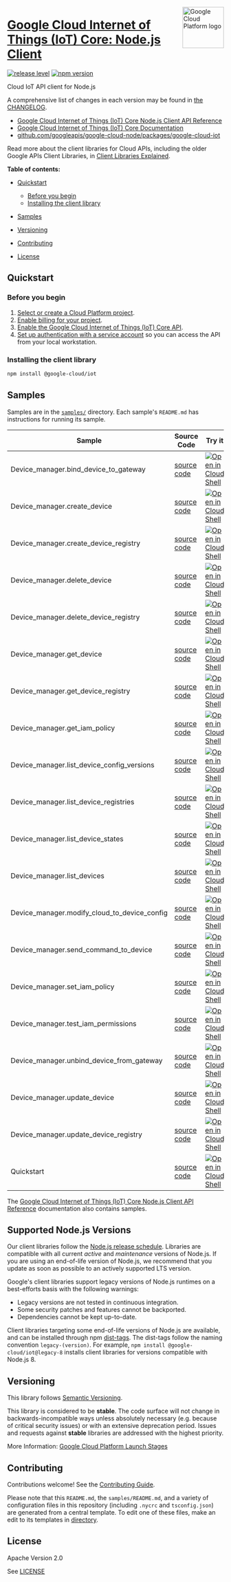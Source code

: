 [//]: # "This README.md file is auto-generated, all changes to this file will be lost."
[//]: # "To regenerate it, use `python -m synthtool`."
<img src="https://avatars2.githubusercontent.com/u/2810941?v=3&s=96" alt="Google Cloud Platform logo" title="Google Cloud Platform" align="right" height="96" width="96"/>

# [Google Cloud Internet of Things (IoT) Core: Node.js Client](https://github.com/googleapis/google-cloud-node)

[![release level](https://img.shields.io/badge/release%20level-stable-brightgreen.svg?style=flat)](https://cloud.google.com/terms/launch-stages)
[![npm version](https://img.shields.io/npm/v/@google-cloud/iot.svg)](https://www.npmjs.org/package/@google-cloud/iot)




Cloud IoT API client for Node.js


A comprehensive list of changes in each version may be found in
[the CHANGELOG](https://github.com/googleapis/google-cloud-node/tree/main/packages/google-cloud-iot/CHANGELOG.md).

* [Google Cloud Internet of Things (IoT) Core Node.js Client API Reference][client-docs]
* [Google Cloud Internet of Things (IoT) Core Documentation][product-docs]
* [github.com/googleapis/google-cloud-node/packages/google-cloud-iot](https://github.com/googleapis/google-cloud-node/tree/main/packages/google-cloud-iot)

Read more about the client libraries for Cloud APIs, including the older
Google APIs Client Libraries, in [Client Libraries Explained][explained].

[explained]: https://cloud.google.com/apis/docs/client-libraries-explained

**Table of contents:**


* [Quickstart](#quickstart)
  * [Before you begin](#before-you-begin)
  * [Installing the client library](#installing-the-client-library)

* [Samples](#samples)
* [Versioning](#versioning)
* [Contributing](#contributing)
* [License](#license)

## Quickstart

### Before you begin

1.  [Select or create a Cloud Platform project][projects].
1.  [Enable billing for your project][billing].
1.  [Enable the Google Cloud Internet of Things (IoT) Core API][enable_api].
1.  [Set up authentication with a service account][auth] so you can access the
    API from your local workstation.

### Installing the client library

```bash
npm install @google-cloud/iot
```




## Samples

Samples are in the [`samples/`](https://github.com/googleapis/google-cloud-node/tree/main/samples) directory. Each sample's `README.md` has instructions for running its sample.

| Sample                      | Source Code                       | Try it |
| --------------------------- | --------------------------------- | ------ |
| Device_manager.bind_device_to_gateway | [source code](https://github.com/googleapis/google-cloud-node/blob/main/packages/google-cloud-iot/samples/generated/v1/device_manager.bind_device_to_gateway.js) | [![Open in Cloud Shell][shell_img]](https://console.cloud.google.com/cloudshell/open?git_repo=https://github.com/googleapis/google-cloud-node&page=editor&open_in_editor=packages/google-cloud-iot/samples/generated/v1/device_manager.bind_device_to_gateway.js,samples/README.md) |
| Device_manager.create_device | [source code](https://github.com/googleapis/google-cloud-node/blob/main/packages/google-cloud-iot/samples/generated/v1/device_manager.create_device.js) | [![Open in Cloud Shell][shell_img]](https://console.cloud.google.com/cloudshell/open?git_repo=https://github.com/googleapis/google-cloud-node&page=editor&open_in_editor=packages/google-cloud-iot/samples/generated/v1/device_manager.create_device.js,samples/README.md) |
| Device_manager.create_device_registry | [source code](https://github.com/googleapis/google-cloud-node/blob/main/packages/google-cloud-iot/samples/generated/v1/device_manager.create_device_registry.js) | [![Open in Cloud Shell][shell_img]](https://console.cloud.google.com/cloudshell/open?git_repo=https://github.com/googleapis/google-cloud-node&page=editor&open_in_editor=packages/google-cloud-iot/samples/generated/v1/device_manager.create_device_registry.js,samples/README.md) |
| Device_manager.delete_device | [source code](https://github.com/googleapis/google-cloud-node/blob/main/packages/google-cloud-iot/samples/generated/v1/device_manager.delete_device.js) | [![Open in Cloud Shell][shell_img]](https://console.cloud.google.com/cloudshell/open?git_repo=https://github.com/googleapis/google-cloud-node&page=editor&open_in_editor=packages/google-cloud-iot/samples/generated/v1/device_manager.delete_device.js,samples/README.md) |
| Device_manager.delete_device_registry | [source code](https://github.com/googleapis/google-cloud-node/blob/main/packages/google-cloud-iot/samples/generated/v1/device_manager.delete_device_registry.js) | [![Open in Cloud Shell][shell_img]](https://console.cloud.google.com/cloudshell/open?git_repo=https://github.com/googleapis/google-cloud-node&page=editor&open_in_editor=packages/google-cloud-iot/samples/generated/v1/device_manager.delete_device_registry.js,samples/README.md) |
| Device_manager.get_device | [source code](https://github.com/googleapis/google-cloud-node/blob/main/packages/google-cloud-iot/samples/generated/v1/device_manager.get_device.js) | [![Open in Cloud Shell][shell_img]](https://console.cloud.google.com/cloudshell/open?git_repo=https://github.com/googleapis/google-cloud-node&page=editor&open_in_editor=packages/google-cloud-iot/samples/generated/v1/device_manager.get_device.js,samples/README.md) |
| Device_manager.get_device_registry | [source code](https://github.com/googleapis/google-cloud-node/blob/main/packages/google-cloud-iot/samples/generated/v1/device_manager.get_device_registry.js) | [![Open in Cloud Shell][shell_img]](https://console.cloud.google.com/cloudshell/open?git_repo=https://github.com/googleapis/google-cloud-node&page=editor&open_in_editor=packages/google-cloud-iot/samples/generated/v1/device_manager.get_device_registry.js,samples/README.md) |
| Device_manager.get_iam_policy | [source code](https://github.com/googleapis/google-cloud-node/blob/main/packages/google-cloud-iot/samples/generated/v1/device_manager.get_iam_policy.js) | [![Open in Cloud Shell][shell_img]](https://console.cloud.google.com/cloudshell/open?git_repo=https://github.com/googleapis/google-cloud-node&page=editor&open_in_editor=packages/google-cloud-iot/samples/generated/v1/device_manager.get_iam_policy.js,samples/README.md) |
| Device_manager.list_device_config_versions | [source code](https://github.com/googleapis/google-cloud-node/blob/main/packages/google-cloud-iot/samples/generated/v1/device_manager.list_device_config_versions.js) | [![Open in Cloud Shell][shell_img]](https://console.cloud.google.com/cloudshell/open?git_repo=https://github.com/googleapis/google-cloud-node&page=editor&open_in_editor=packages/google-cloud-iot/samples/generated/v1/device_manager.list_device_config_versions.js,samples/README.md) |
| Device_manager.list_device_registries | [source code](https://github.com/googleapis/google-cloud-node/blob/main/packages/google-cloud-iot/samples/generated/v1/device_manager.list_device_registries.js) | [![Open in Cloud Shell][shell_img]](https://console.cloud.google.com/cloudshell/open?git_repo=https://github.com/googleapis/google-cloud-node&page=editor&open_in_editor=packages/google-cloud-iot/samples/generated/v1/device_manager.list_device_registries.js,samples/README.md) |
| Device_manager.list_device_states | [source code](https://github.com/googleapis/google-cloud-node/blob/main/packages/google-cloud-iot/samples/generated/v1/device_manager.list_device_states.js) | [![Open in Cloud Shell][shell_img]](https://console.cloud.google.com/cloudshell/open?git_repo=https://github.com/googleapis/google-cloud-node&page=editor&open_in_editor=packages/google-cloud-iot/samples/generated/v1/device_manager.list_device_states.js,samples/README.md) |
| Device_manager.list_devices | [source code](https://github.com/googleapis/google-cloud-node/blob/main/packages/google-cloud-iot/samples/generated/v1/device_manager.list_devices.js) | [![Open in Cloud Shell][shell_img]](https://console.cloud.google.com/cloudshell/open?git_repo=https://github.com/googleapis/google-cloud-node&page=editor&open_in_editor=packages/google-cloud-iot/samples/generated/v1/device_manager.list_devices.js,samples/README.md) |
| Device_manager.modify_cloud_to_device_config | [source code](https://github.com/googleapis/google-cloud-node/blob/main/packages/google-cloud-iot/samples/generated/v1/device_manager.modify_cloud_to_device_config.js) | [![Open in Cloud Shell][shell_img]](https://console.cloud.google.com/cloudshell/open?git_repo=https://github.com/googleapis/google-cloud-node&page=editor&open_in_editor=packages/google-cloud-iot/samples/generated/v1/device_manager.modify_cloud_to_device_config.js,samples/README.md) |
| Device_manager.send_command_to_device | [source code](https://github.com/googleapis/google-cloud-node/blob/main/packages/google-cloud-iot/samples/generated/v1/device_manager.send_command_to_device.js) | [![Open in Cloud Shell][shell_img]](https://console.cloud.google.com/cloudshell/open?git_repo=https://github.com/googleapis/google-cloud-node&page=editor&open_in_editor=packages/google-cloud-iot/samples/generated/v1/device_manager.send_command_to_device.js,samples/README.md) |
| Device_manager.set_iam_policy | [source code](https://github.com/googleapis/google-cloud-node/blob/main/packages/google-cloud-iot/samples/generated/v1/device_manager.set_iam_policy.js) | [![Open in Cloud Shell][shell_img]](https://console.cloud.google.com/cloudshell/open?git_repo=https://github.com/googleapis/google-cloud-node&page=editor&open_in_editor=packages/google-cloud-iot/samples/generated/v1/device_manager.set_iam_policy.js,samples/README.md) |
| Device_manager.test_iam_permissions | [source code](https://github.com/googleapis/google-cloud-node/blob/main/packages/google-cloud-iot/samples/generated/v1/device_manager.test_iam_permissions.js) | [![Open in Cloud Shell][shell_img]](https://console.cloud.google.com/cloudshell/open?git_repo=https://github.com/googleapis/google-cloud-node&page=editor&open_in_editor=packages/google-cloud-iot/samples/generated/v1/device_manager.test_iam_permissions.js,samples/README.md) |
| Device_manager.unbind_device_from_gateway | [source code](https://github.com/googleapis/google-cloud-node/blob/main/packages/google-cloud-iot/samples/generated/v1/device_manager.unbind_device_from_gateway.js) | [![Open in Cloud Shell][shell_img]](https://console.cloud.google.com/cloudshell/open?git_repo=https://github.com/googleapis/google-cloud-node&page=editor&open_in_editor=packages/google-cloud-iot/samples/generated/v1/device_manager.unbind_device_from_gateway.js,samples/README.md) |
| Device_manager.update_device | [source code](https://github.com/googleapis/google-cloud-node/blob/main/packages/google-cloud-iot/samples/generated/v1/device_manager.update_device.js) | [![Open in Cloud Shell][shell_img]](https://console.cloud.google.com/cloudshell/open?git_repo=https://github.com/googleapis/google-cloud-node&page=editor&open_in_editor=packages/google-cloud-iot/samples/generated/v1/device_manager.update_device.js,samples/README.md) |
| Device_manager.update_device_registry | [source code](https://github.com/googleapis/google-cloud-node/blob/main/packages/google-cloud-iot/samples/generated/v1/device_manager.update_device_registry.js) | [![Open in Cloud Shell][shell_img]](https://console.cloud.google.com/cloudshell/open?git_repo=https://github.com/googleapis/google-cloud-node&page=editor&open_in_editor=packages/google-cloud-iot/samples/generated/v1/device_manager.update_device_registry.js,samples/README.md) |
| Quickstart | [source code](https://github.com/googleapis/google-cloud-node/blob/main/packages/google-cloud-iot/samples/quickstart.js) | [![Open in Cloud Shell][shell_img]](https://console.cloud.google.com/cloudshell/open?git_repo=https://github.com/googleapis/google-cloud-node&page=editor&open_in_editor=packages/google-cloud-iot/samples/quickstart.js,samples/README.md) |



The [Google Cloud Internet of Things (IoT) Core Node.js Client API Reference][client-docs] documentation
also contains samples.

## Supported Node.js Versions

Our client libraries follow the [Node.js release schedule](https://nodejs.org/en/about/releases/).
Libraries are compatible with all current _active_ and _maintenance_ versions of
Node.js.
If you are using an end-of-life version of Node.js, we recommend that you update
as soon as possible to an actively supported LTS version.

Google's client libraries support legacy versions of Node.js runtimes on a
best-efforts basis with the following warnings:

* Legacy versions are not tested in continuous integration.
* Some security patches and features cannot be backported.
* Dependencies cannot be kept up-to-date.

Client libraries targeting some end-of-life versions of Node.js are available, and
can be installed through npm [dist-tags](https://docs.npmjs.com/cli/dist-tag).
The dist-tags follow the naming convention `legacy-(version)`.
For example, `npm install @google-cloud/iot@legacy-8` installs client libraries
for versions compatible with Node.js 8.

## Versioning

This library follows [Semantic Versioning](http://semver.org/).



This library is considered to be **stable**. The code surface will not change in backwards-incompatible ways
unless absolutely necessary (e.g. because of critical security issues) or with
an extensive deprecation period. Issues and requests against **stable** libraries
are addressed with the highest priority.






More Information: [Google Cloud Platform Launch Stages][launch_stages]

[launch_stages]: https://cloud.google.com/terms/launch-stages

## Contributing

Contributions welcome! See the [Contributing Guide](https://github.com/googleapis/google-cloud-node/blob/main/CONTRIBUTING.md).

Please note that this `README.md`, the `samples/README.md`,
and a variety of configuration files in this repository (including `.nycrc` and `tsconfig.json`)
are generated from a central template. To edit one of these files, make an edit
to its templates in
[directory](https://github.com/googleapis/synthtool).

## License

Apache Version 2.0

See [LICENSE](https://github.com/googleapis/google-cloud-node/blob/main/LICENSE)

[client-docs]: https://cloud.google.com/nodejs/docs/reference/iot/latest
[product-docs]: https://cloud.google.com/iot
[shell_img]: https://gstatic.com/cloudssh/images/open-btn.png
[projects]: https://console.cloud.google.com/project
[billing]: https://support.google.com/cloud/answer/6293499#enable-billing
[enable_api]: https://console.cloud.google.com/flows/enableapi?apiid=cloudiot.googleapis.com
[auth]: https://cloud.google.com/docs/authentication/getting-started
